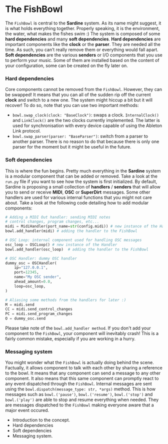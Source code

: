 # The FishBowl

The `FishBowl` is central to the **Sardine** system. As its name might suggest, it is what holds everything together. Properly speaking, it is the environment, the water, what makes the fishes swim :) The system is composed of some **hard dependencies** and many **soft dependencies**. **Hard dependencies** are important components like the **clock** or the **parser**. They are needed all the time. As such, you can&rsquo;t really remove them or everything would fall apart. **Soft dependencies** are the various **senders** or I/O components that you use to perform your music. Some of them are installed based on the content of your configuration, some can be created on the fly later on.

### Hard dependencies

Core components cannot be removed from the `FishBowl`. However, they can be swapped! It means that you can all of the sudden rip off the current **clock** and switch to a new one. The system might hiccup a bit but it will recover! To do so, note that you can use two important methods:

- `bowl.swap_clock(clock: "BaseClock")`: swaps a clock. `InternalClock()` and `LinkClock()` are the two clocks currently implemented. The latter is used for synchronisation with every device capable of using the Ableton Link protocol.
- `bowl.swap_parser(parser: "BaseParser")`: switch from a parser to another parser. There is no reason to do that because there is only one parser for the moment but it might be useful in the future.


### Soft dependencies

This is where the fun begins. Pretty much everything in the **Sardine** system is a modular component that can be added or removed. Take a look at the `run.py` file if you want to see how the system is first initialized. By default, Sardine is proposing a small collection of **handlers** / **senders** that will allow you to send or receive **MIDI**, **OSC** or **SuperDirt** messages. Some other handlers are used for various internal functions that you might not care about. Take a look at the following code detailing how to add modular components:

```python 
# Adding a MIDI Out handler: sending MIDI notes
# control changes, program changes, etc...
midi = MidiHandler(port_name=str(config.midi)) # new instance of the Handler
bowl.add_handler(midi) # adding the handler to the FishBowl

# OSC Loop: internal component used for handling OSC messages
osc_loop = OSCLoop() # new instance of the Handler
bowl.add_handler(osc_loop)  # adding the handler to the FishBowl

# OSC Handler: dummy OSC handler
dummy_osc = OSCHandler(
    ip="127.0.0.1",
    port=12345,
    name="My OSC sender",
    ahead_amount=0.0,
    loop=osc_loop,
)

# Aliasing some methods from the handlers for later :)
M = midi.send
CC = midi.send_control_changes
PC = midi.send_program_changes
O = dummy_osc.send
```

Please take note of the `bowl.add_handler method`. If you don't add your component to the `FishBowl`, your component will inevitably crash!
This is a fairly common mistake, especially if you are working in a hurry.

### Messaging system

You might wonder what the `FishBowl` is actually doing behind the scene. Factually, it allows component to talk with each other by sharing a reference to the bowl. It means that any component can send a message to any other component. It also means that this same component can promptly react to any event dispatched through the `FishBowl`. Internal messages are sent using the `bowl.dispatch(message_type: str, *args)` method. This is how messages such as `bowl.('pause')`, `bowl.('resume')`, `bowl.('stop')` and `bowl.('play')` are able to stop and resume everything when needed. They are messages dispatched to the `FishBowl` making everyone aware that a major event occured.

- Introduction to the concept.
- Hard dependencies
- Soft dependencies
- Messaging system.


